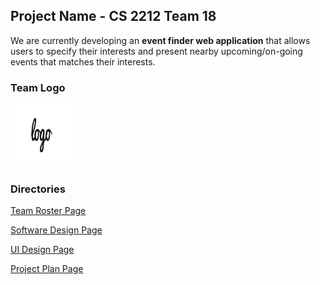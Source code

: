 ## Project Name - CS 2212 Team 18

We are currently developing an **event finder web application** that allows users to specify their interests and present nearby upcoming/on-going events that matches their interests.

### Team Logo

<img src="Example Logo.jpg" alt="Example Logo" style="width:100px; height:100px;">

### Directories

[Team Roster Page]()

[Software Design Page]()

[UI Design Page]()

[Project Plan Page]()
